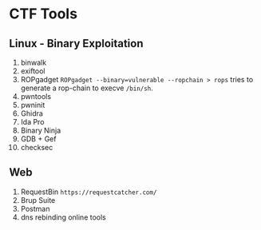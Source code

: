 # CTF Tools

## Linux - Binary Exploitation

1. binwalk
2. exiftool
3. ROPgadget
    `ROPgadget --binary=vulnerable --ropchain > rops` tries to generate a rop-chain to execve `/bin/sh`.
4. pwntools
1. pwninit
1. Ghidra
2. Ida Pro
3. Binary Ninja
4. GDB + Gef
5. checksec

## Web

1. RequestBin
    `https://requestcatcher.com/`
2. Brup Suite
3. Postman
4. dns rebinding online tools
